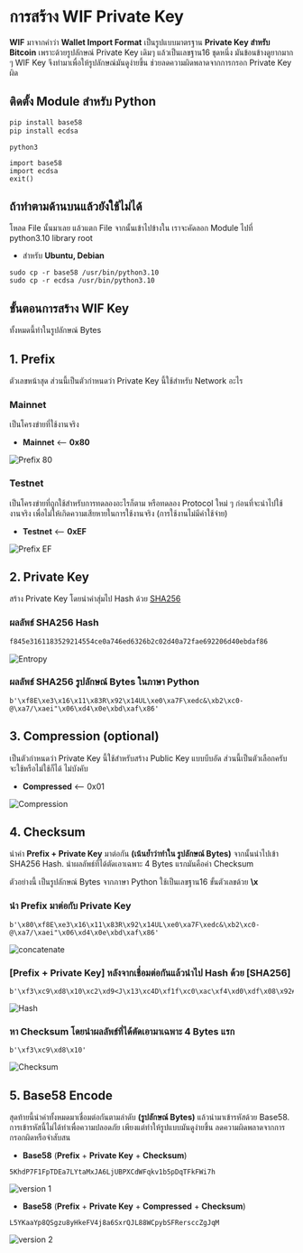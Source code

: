 # การสร้าง WIF Private Key

**WIF** มาจากคำว่า **Wallet Import Format** เป็นรูปแบบมาตรฐาน **Private Key สำหรับ Bitcoin** เพราะด้วยรูปลักษณ์ Private Key เดิมๆ แล้วเป็นเลขฐาน16 ชุดหนึ่ง มันข้อนข้างดูยากมาก ๆ WIF Key จึงทำมาเพื่อให้รูปลักษณ์มันดูง่ายขึ้น ช่วยลดความผิดพลาดจากการกรอก Private Key ผิด


## ติดตั้ง Module สำหรับ Python
```sh
pip install base58
pip install ecdsa
```

```angular2html
python3

import base58
import ecdsa
exit()
```

## ถ้าทำตามด้านบนแล้วยังใช้ไม่ได้
โหลด File นั้นมาเลย แล้วแตก File จากนั้นเข้าไปข้างใน เราจะคัดลอก Module ไปที่ python3.10 library root
- สำหรับ **Ubuntu, Debian** 
```angular2html
sudo cp -r base58 /usr/bin/python3.10
sudo cp -r ecdsa /usr/bin/python3.10
```

## ขั้นตอนการสร้าง WIF Key
ทั้งหมดนี้ทำในรูปลักษณ์ Bytes



## 1. Prefix

ตัวเลขหน้าสุด ส่วนนี้เป็นตัวกำหนดว่า Private Key นี้ใช้สำหรับ Network อะไร

### Mainnet 
เป็นโครงข่ายที่ใช้งานจริง
- **Mainnet** ⟵ **0x80**

![Prefix 80](https://user-images.githubusercontent.com/120770468/223716525-bf57e5a4-0f43-4a28-9ae1-c2dca94dc857.png)

### Testnet
เป็นโครงข่ายที่ถูกใช้สำหรับการทดลองอะไรก็ตาม หรือทดลอง Protocol ใหม่ ๆ ก่อนที่จะนำไปใช้งานจริง เพื่อไม่ให้เกิดความเสียหายในการใช้งานจริง (การใช้งานไม่มีค่าใช้จ่าย) 

- **Testnet** ⟵ **0xEF**

![Prefix EF](https://user-images.githubusercontent.com/120770468/223721619-fc7db06d-21b5-4439-8568-63219fe248d4.png)

## 2. Private Key 
สร้าง Private Key โดยนำค่าสุ่มไป Hash ด้วย [SHA256](https://emn178.github.io/online-tools/sha256.html)

### **ผลลัพธ์ SHA256 Hash**
```sh
f845e3161183529214554ce0a746ed6326b2c02d40a72fae692206d40ebdaf86
```

![Entropy](https://user-images.githubusercontent.com/120770468/223761504-3afb9649-6304-4a87-bfd2-9bc3e311ddaf.png)

### **ผลลัพธ์ SHA256 รูปลักษณ์ Bytes ในภาษา Python**
```angular2html
b'\xf8E\xe3\x16\x11\x83R\x92\x14UL\xe0\xa7F\xedc&\xb2\xc0-@\xa7/\xaei"\x06\xd4\x0e\xbd\xaf\x86'
```

## 3. Compression (optional)
เป็นตัวกำหนดว่า Private Key นี้ใช้สำหรับสร้าง Public Key แบบบีบอัด ส่วนนี้เป็นตัวเลือกครับ จะใช้หรือไม่ใช้ก็ได้ ไม่บังคับ
- **Compressed** ⟵ 0x01

![Compression](https://user-images.githubusercontent.com/120770468/223742705-428d9c67-8318-4fb9-8d16-ec00287037e3.png)


## 4. Checksum
นำค่า **Prefix + Private Key** มาต่อกัน **(เน้นย้ำว่าทำใน รูปลักษณ์ Bytes)** จากนั้นนำไปเข้า SHA256 Hash. นำผลลัพธ์ที่ได้ตัดเอาเฉพาะ 4 Bytes แรกมันคือค่า Checksum

ตัวอย่างนี้ เป็นรูปลักษณ์ Bytes จากภาษา Python ใช้เป็นเลขฐาน16 ขั้นตัวเลขด้วย **\x**

### นำ **Prefix** มาต่อกับ **Private Key**
```angular2html
b'\x80\xf8E\xe3\x16\x11\x83R\x92\x14UL\xe0\xa7F\xedc&\xb2\xc0-@\xa7/\xaei"\x06\xd4\x0e\xbd\xaf\x86'
```

![concatenate](https://user-images.githubusercontent.com/120770468/223755565-209589fb-6ecb-43a4-b956-30d8aa0120ee.png)

### **[Prefix + Private Key]** หลังจากเชื่อมต่อกันแล้วนำไป Hash ด้วย **[SHA256]**
```angular2html
b'\xf3\xc9\xd8\x10\xc2\xd9<J\x13\xc4D\xf1f\xc0\xac\xf4\xd0\xdf\x08\x92#\x141\x11\x82\x85\xd6\x8c\xb3\xc6\xca#'
```

![Hash](https://user-images.githubusercontent.com/120770468/223757335-b85070da-93a8-4906-884e-bc26e9c49aa4.png)

### หา **Checksum** โดยนำผลลัพธ์ที่ได้ตัดเอามาเฉพาะ 4 Bytes แรก
```angular2html
b'\xf3\xc9\xd8\x10'
```

![Checksum](https://user-images.githubusercontent.com/120770468/223770066-744054be-6a1e-46f2-b663-a607d6aec098.png)

## 5. Base58 Encode
สุดท้ายนี้นำค่าทั้งหมดมาเชื่อมต่อกันตามลำดับ **(รูปลักษณ์ Bytes)** แล้วนำมาเข้ารหัสด้วย Base58. การเข้ารหัสนี้ไม่ได้ทำเพื่อความปลอดภัย เพียงแต่ทำให้รูปแบบมันดูง่ายขึ้น ลดความผิดพลาดจากการ กรอกผิดหรือจำสับสน

- **Base58** (**Prefix** + **Private Key** + **Checksum**)
```angular2html
5KhdP7F1FpTDEa7LYtaMxJA6LjUBPXCdWFqkv1b5pDqTFkFWi7h
```

![version 1](https://user-images.githubusercontent.com/120770468/223781588-21b7cfa5-bc57-4c22-aa38-feb3e80a1f03.png)



- **Base58** (**Prefix** + **Private Key** + **Compressed** + **Checksum**)
```angular2html
L5YKaaYp8QSgzu8yHkeFV4j8a6SxrQJL88WCpybSFRersccZgJqM
```

![version 2](https://user-images.githubusercontent.com/120770468/223783386-3c19ec13-9f52-4782-b259-120350caef51.png)
